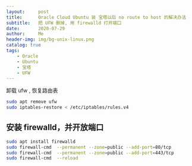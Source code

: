 ```yaml
---
layout:     post
title:      Oracle Cloud Ubuntu 装 宝塔以后 no route to host 的解决办法
subtitle:   把 UFW 删掉, 用 firewalld 打开端口
date:       2020-07-29
author:     Me
header-img: img/bg-unix-linux.png
catalog: true
tags:
    - Oracle
    - Ubuntu
    - 宝塔
    - UFW
---
```


卸载 ufw , 恢复路由表

```bash
sudo apt remove ufw
sudo iptables-restore < /etc/iptables/rules.v4
```



## 安装 firewalld，并开放端口

```sh
sudo apt install firewalld
sudo firewall-cmd  --permanent --zone=public --add-port=80/tcp
sudo firewall-cmd  --permanent --zone=public --add-port=443/tcp
sudo firewall-cmd  --reload
```

